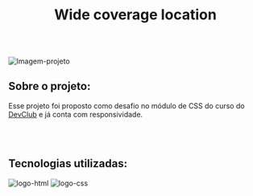 <h1 align="center">Wide coverage location</h1>
<br>
<br>


<img src="https://github.com/RafaelCampos23/Desafio-CSS-Wide-coverage/blob/master/img/Desafio%20CSS%20-%20Wide%20coverage.png?raw=true" alt="Imagem-projeto"></img>

<h2><b>Sobre o projeto:</b></h2>
    <p>Esse projeto foi proposto como desafio no módulo de CSS do curso do <a href="https://rodolfomori.com.br/devclub">DevClub</a> e já conta com responsividade.</p>
<br>
<br>

<h2><b>Tecnologias utilizadas:</b></h2>
    <img src="https://img.shields.io/badge/HTML5-E34F26?style=for-the-badge&logo=html5&logoColor=white" alt="logo-html"/>
    <img src="https://img.shields.io/badge/CSS3-1572B6?style=for-the-badge&logo=css3&logoColor=white" alt="logo-css"/>



    
    
